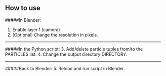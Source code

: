 ## How to use

#####In Blender:
1. Enable layer 1 (camera)
2. (Optional) Change the resolution in pixels.

---

#####In the Python script:
3. Add/delete particle tuples from/to the PARTICLES list.
4. Change the output directory DIRECTORY.

---

#####Back to Blender:
5. Reload and run script in Blender.
